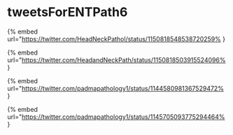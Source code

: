 # tweetsForENTPath6

{% embed url="https://twitter.com/HeadNeckPathol/status/1150818548538720259% }

{% embed url="https://twitter.com/HeadandNeckPath/status/1150818503915524096% }

{% embed url="https://twitter.com/padmapathology1/status/1144580981367529472% }

{% embed url="https://twitter.com/padmapathology1/status/1145705093775294464% }

